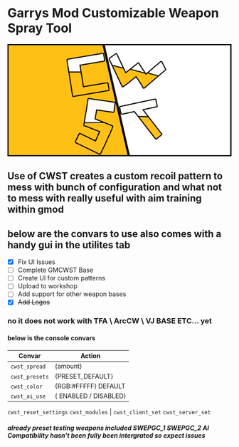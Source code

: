 
# Garrys Mod Customizable Weapon Spray Tool

![CWST LOGO](/project_logo/CWST_SHOWCASE_LOGO.png)




## Use of CWST creates a custom recoil pattern to mess with bunch of configuration and what not to mess with really useful with aim training within gmod 




## below are the convars to use also comes with a handy gui in the utilites tab
 - [x]  Fix UI Issues
 - [ ]  Complete GMCWST Base
 - [ ]  Create UI for custom patterns 
 - [ ]  Upload to workshop 
 - [ ]  Add support for other weapon bases
 - [x]  ~~Add Logos~~
### no it does not work with TFA \ ArcCW \ VJ BASE ETC... yet

#### below is the console convars 
Convar | Action
------------ | -------------
```cwst_spread``` | {amount} 
```cwst_presets``` | {PRESET_DEFAULT} 
```cwst_color``` | {RGB:#FFFFF} DEFAULT
```cwst_ai_use``` | { ENABLED / DISABLED} 
```cwst_reset_settings```
```cwst_modules``` |
```cwst_client_set```
```cwst_server_set```

##### already preset testing weapons included SWEPGC_1 SWEPGC_2 AI Compatibility hasn't been fully been intergrated so expect issues
